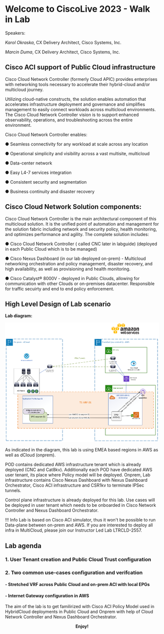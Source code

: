 # Welcome to CiscoLive 2023 - Walk in Lab

Speakers:

*Karol Okraska*, CX Delivery Architect, Cisco Systems, Inc.

*Marcin Duma*, CX Delivery Architect, Cisco Systems, Inc.

## Cisco ACI support of Public Cloud infrastructure
Cisco Cloud Network Controller (formerly Cloud APIC) provides enterprises with networking tools necessary to accelerate their hybrid-cloud and/or multicloud journey.

Utilizing cloud-native constructs, the solution enables automation that accelerates infrastructure deployment and governance and simplifies management to easily connect workloads across multicloud environments. The Cisco Cloud Network Controller vision is to support enhanced observability, operations, and troubleshooting across the entire environment.

Cisco Cloud Network Controller enables:

●      Seamless connectivity for any workload at scale across any location

●      Operational simplicity and visibility across a vast multisite, multicloud

●      Data-center network

●      Easy L4-7 services integration

●      Consistent security and segmentation

●      Business continuity and disaster recovery

## Cisco Cloud Network Solution components: 

Cisco Cloud Network Controller is the main architectural component of this multicloud solution. It is the unified point of automation and management for the solution fabric including network and security policy, health monitoring, and optimizes performance and agility. The complete solution includes:

●      Cisco Cloud Network Controller ( called CNC later in labguide) (deployed in each Public Cloud which is to be managed) 

●      Cisco Nexus Dashboard (in our lab deployed on-prem) - Multicloud networking orchestration and policy management, disaster recovery, and high availability, as well as provisioning and health monitoring.

●      Cisco Catalyst® 8000V - deployed in Public Clouds, allowing for communication with other Clouds or on-premises datacenter. Responsible for traffic secuirty and end to end policy enforcement. 

## High Level Design of Lab scenario

**Lab diagram:**

<img src="https://raw.githubusercontent.com/marcinduma/LABDCN-2542/master/images/image1a.png" width = 800>

As indicated in the diagram, this lab is using EMEA based regions in AWS as well as dCloud (onprem). 

POD contains dedicated AWS infrastructure tenant which is already deployed (CNC and Cat8kv). Additionally each POD have dedicated AWS user tenant, its place where Policy model will be deployed.
Onprem, Lab infrastructure contains Cisco Nexus Dashboard with Nexus Dashboard Orchestrator, Cisco ACI infrastructure and CSR1kv to terminate IPSec tunnels.

Control plane infrastructure is already deployed for this lab. Use cases will be deployed in user tenant which needs to be onboarded in Cisco Network Controller and Nexus Dashboard Orchestrator.

!!! Info
	Lab is based on Cisco ACI simulator, thus it won't be possible to run Data-plane between on-prem and AWS. 
	If you are interested to deploy all infra in MultiCloud, please join our Instructor Led Lab LTRCLD-2557.


## **Lab agenda**

### 1. User Tenant creation and Public Cloud Trust configuration 
### 2. Two common use-cases configuration and verifcation
####  - Stretched VRF across Public Cloud and on-prem ACI with local EPGs 
####  - Internet Gateway configuration in AWS 


The aim of the lab is to get familirized with Cisco ACI Policy Model used in HybridCloud deployments in Public Cloud and Onprem with help of Cloud Network Controller and Nexus Dashboard Orchestrator. 

**<p style="text-align: center;">Enjoy!</p>**